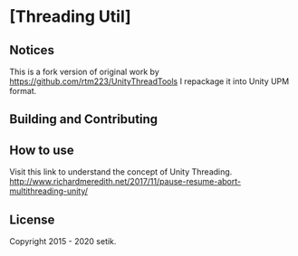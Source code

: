 # [Threading Util]

## Notices
This is a fork version of original work by https://github.com/rtm223/UnityThreadTools
I repackage it into Unity UPM format.

## Building and Contributing

## How to use
Visit this link to understand the concept of Unity Threading.
http://www.richardmeredith.net/2017/11/pause-resume-abort-multithreading-unity/

## License

Copyright 2015 - 2020 setik.
